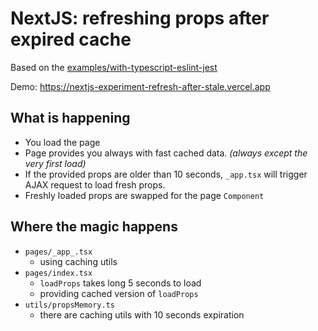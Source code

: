 # NextJS: refreshing props after expired cache

Based on the [examples/with-typescript-eslint-jest](https://github.com/vercel/next.js/tree/canary/examples/with-typescript-eslint-jest)

Demo: https://nextjs-experiment-refresh-after-stale.vercel.app

## What is happening

- You load the page
- Page provides you always with fast cached data. *(always except the very first load)*
- If the provided props are older than 10 seconds, `_app.tsx` will trigger AJAX request to load fresh props.
- Freshly loaded props are swapped for the page `Component`

## Where the magic happens

- `pages/_app_.tsx`
    - using caching utils
- `pages/index.tsx`
    - `loadProps` takes long 5 seconds to load
    - providing cached version of `loadProps`
- `utils/propsMemory.ts`
    - there are caching utils with 10 seconds expiration
